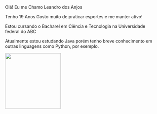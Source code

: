 Olá! Eu me Chamo Leandro dos Anjos

Tenho 19 Anos
Gosto muito de praticar esportes e me manter ativo!

Estou cursando o Bacharel em Ciência e Tecnologia na Universidade federal do ABC

Atualmente estou estudando Java porém tenho breve conhecimento em outras linguagens como Python, por exemplo.

<div>
  <img height="180em" src="https://github-readme-stats.vercel.app/api?username=leaandroanjos&show_icons=true&theme=tokyonight&include_all_commits=true&count_private=true&hide=stars,prs,issues,contribs"/>
</div>
